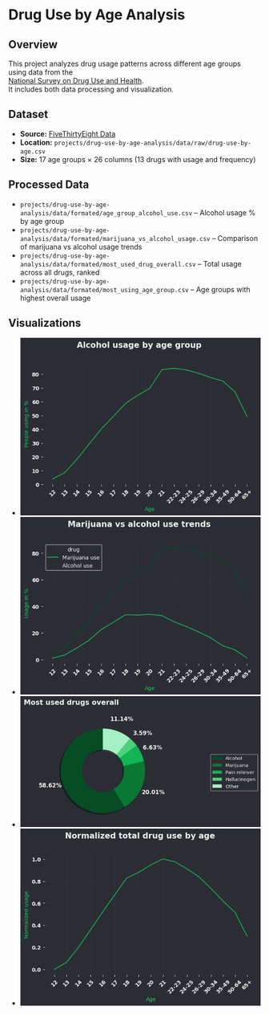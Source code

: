 # Drug Use by Age Analysis

## Overview
This project analyzes drug usage patterns across different age groups using data from the  
[National Survey on Drug Use and Health](https://github.com/fivethirtyeight/data/tree/master/drug-use-by-age).  
It includes both data processing and visualization.

## Dataset
- **Source:** [FiveThirtyEight Data](https://github.com/fivethirtyeight/data/tree/master/drug-use-by-age)  
- **Location:** `projects/drug-use-by-age-analysis/data/raw/drug-use-by-age.csv`  
- **Size:** 17 age groups × 26 columns (13 drugs with usage and frequency)  

## Processed Data
- `projects/drug-use-by-age-analysis/data/formated/age_group_alcohol_use.csv` – Alcohol usage % by age group  
- `projects/drug-use-by-age-analysis/data/formated/marijuana_vs_alcohol_usage.csv` – Comparison of marijuana vs alcohol usage trends  
- `projects/drug-use-by-age-analysis/data/formated/most_used_drug_overall.csv` – Total usage across all drugs, ranked  
- `projects/drug-use-by-age-analysis/data/formated/most_using_age_group.csv` – Age groups with highest overall usage  

## Visualizations
- ![Alcohol usage by age group](plots/alcohol_usage_by_age.png)  
- ![Marijuana vs Alcohol trend](plots/marijuana_alcohol_trends.png)  
- ![Most common drugs](plots/most_common_drugs.png)  
- ![Normalized total usage by age](plots/normalized_total_drug_use.png)  
